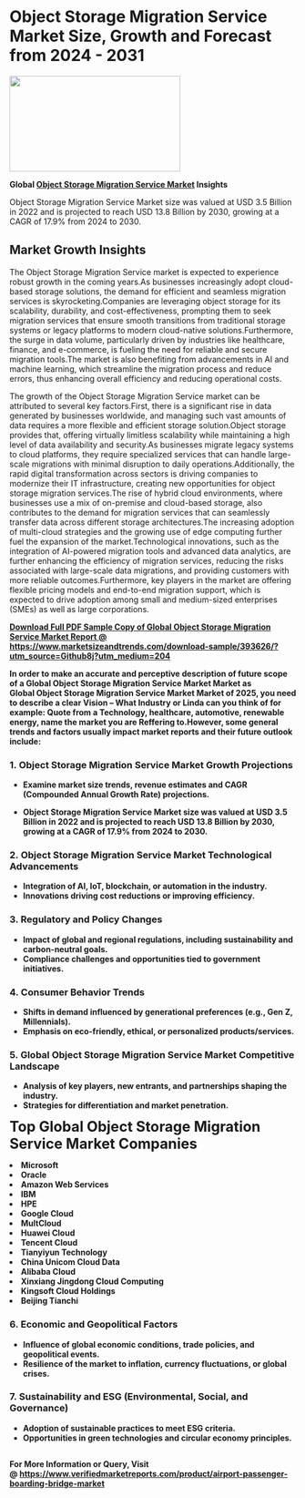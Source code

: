 <H1>Object Storage Migration Service Market Size, Growth and Forecast from 2024 - 2031</H1><img class="aligncenter size-medium wp-image-584254" src="https://thirdeyenews.in/wp-content/uploads/2024/09/Global-Market-Research-300x168.jpeg" alt="" width="300" height="168" /><p><strong>Global&nbsp;<a href="https://www.marketsizeandtrends.com/download-sample/393626/?utm_source=Github8j?utm_medium=204">Object Storage Migration Service Market</a> Insights</strong></p><p>Object Storage Migration Service Market size was valued at USD 3.5 Billion in 2022 and is projected to reach USD 13.8 Billion by 2030, growing at a CAGR of 17.9% from 2024 to 2030.</p><p><h2>Market Growth Insights</h2> <p>The Object Storage Migration Service market is expected to experience robust growth in the coming years.As businesses increasingly adopt cloud-based storage solutions, the demand for efficient and seamless migration services is skyrocketing.Companies are leveraging object storage for its scalability, durability, and cost-effectiveness, prompting them to seek migration services that ensure smooth transitions from traditional storage systems or legacy platforms to modern cloud-native solutions.Furthermore, the surge in data volume, particularly driven by industries like healthcare, finance, and e-commerce, is fueling the need for reliable and secure migration tools.The market is also benefiting from advancements in AI and machine learning, which streamline the migration process and reduce errors, thus enhancing overall efficiency and reducing operational costs.</p> <p><strong><a href="#"></a></strong></p> <p>The growth of the Object Storage Migration Service market can be attributed to several key factors.First, there is a significant rise in data generated by businesses worldwide, and managing such vast amounts of data requires a more flexible and efficient storage solution.Object storage provides that, offering virtually limitless scalability while maintaining a high level of data availability and security.As businesses migrate legacy systems to cloud platforms, they require specialized services that can handle large-scale migrations with minimal disruption to daily operations.Additionally, the rapid digital transformation across sectors is driving companies to modernize their IT infrastructure, creating new opportunities for object storage migration services.The rise of hybrid cloud environments, where businesses use a mix of on-premise and cloud-based storage, also contributes to the demand for migration services that can seamlessly transfer data across different storage architectures.The increasing adoption of multi-cloud strategies and the growing use of edge computing further fuel the expansion of the market.Technological innovations, such as the integration of AI-powered migration tools and advanced data analytics, are further enhancing the efficiency of migration services, reducing the risks associated with large-scale data migrations, and providing customers with more reliable outcomes.Furthermore, key players in the market are offering flexible pricing models and end-to-end migration support, which is expected to drive adoption among small and medium-sized enterprises (SMEs) as well as large corporations.</p> <p><strong><a href="#"></p><p><span class=""><strong>Download Full PDF Sample Copy of Global Object Storage Migration Service Market Report</strong> @ <a href="https://www.marketsizeandtrends.com/download-sample/393626/?utm_source=Github8j?utm_medium=204" target="_blank">https://www.marketsizeandtrends.com/download-sample/393626/?utm_source=Github8j?utm_medium=204</a></span></p><p>In order to make an accurate and perceptive description of future scope of a Global&nbsp;Object Storage Migration Service Market Market as Global&nbsp;Object Storage Migration Service Market Market of 2025, you need to describe a clear Vision &ndash; What Industry or Linda can you think of for example: Quote from a Technology, healthcare, automotive, renewable energy, name the market you are Reffering to.However, some general trends and factors usually impact market reports and their future outlook include:</p><h3>1.&nbsp;<strong>Object Storage Migration Service Market Growth Projections</strong></h3><ul><li>Examine market size trends, revenue estimates and CAGR (Compounded Annual Growth Rate) projections.</li><li><p>Object Storage Migration Service Market size was valued at USD 3.5 Billion in 2022 and is projected to reach USD 13.8 Billion by 2030, growing at a CAGR of 17.9% from 2024 to 2030.</p></li></ul><h3>2.&nbsp;<strong>Object Storage Migration Service Market Technological Advancements</strong></h3><ul><li>Integration of AI, IoT, blockchain, or automation in the industry.</li><li>Innovations driving cost reductions or improving efficiency.</li></ul><h3>3.&nbsp;<strong>Regulatory and Policy Changes</strong></h3><ul><li>Impact of global and regional regulations, including sustainability and carbon-neutral goals.</li><li>Compliance challenges and opportunities tied to government initiatives.</li></ul><h3>4.&nbsp;<strong>Consumer Behavior Trends</strong></h3><ul><li>Shifts in demand influenced by generational preferences (e.g., Gen Z, Millennials).</li><li>Emphasis on eco-friendly, ethical, or personalized products/services.</li></ul><h3>5.&nbsp;<strong>Global Object Storage Migration Service Market Competitive Landscape</strong></h3><ul><li>Analysis of key players, new entrants, and partnerships shaping the industry.</li><li>Strategies for differentiation and market penetration.</li></ul><p data-pm-slice="1 1 []"><span style="color: inherit; font-family: inherit; font-size: 25px;">Top Global Object Storage Migration Service Market Companies</span></p><div class="" data-test-id=""><p><li>Microsoft</li><li> Oracle</li><li> Amazon Web Services</li><li> IBM</li><li> HPE</li><li> Google Cloud</li><li> MultCloud</li><li> Huawei Cloud</li><li> Tencent Cloud</li><li> Tianyiyun Technology</li><li> China Unicom Cloud Data</li><li> Alibaba Cloud</li><li> Xinxiang Jingdong Cloud Computing</li><li> Kingsoft Cloud Holdings</li><li> Beijing Tianchi</li></p></div><h3>6.&nbsp;<strong>Economic and Geopolitical Factors</strong></h3><ul><li>Influence of global economic conditions, trade policies, and geopolitical events.</li><li>Resilience of the market to inflation, currency fluctuations, or global crises.</li></ul><h3>7.&nbsp;<strong>Sustainability and ESG (Environmental, Social, and Governance)</strong></h3><ul><li>Adoption of sustainable practices to meet ESG criteria.</li><li>Opportunities in green technologies and circular economy principles.</li></ul><h2><strong style="font-size: 14px;">For More Information or Query, Visit @&nbsp;</strong><a style="background-color: #ffffff; font-size: 14px;" href="https://www.marketsizeandtrends.com/report/object-storage-migration-service-market/" target="_blank">https://www.verifiedmarketreports.com/product/airport-passenger-boarding-bridge-market</a></h2>